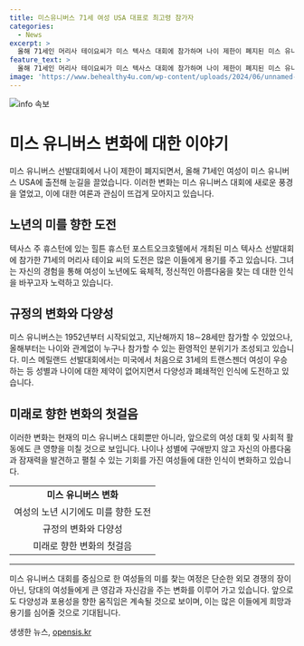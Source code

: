 ```yaml
---
title: 미스유니버스 71세 여성 USA 대표로 최고령 참가자
categories:
  - News
excerpt: >
  올해 71세인 머리사 테이요씨가 미스 텍사스 대회에 참가하며 나이 제한이 폐지된 미스 유니버스 USA에 눈길을 끌었다. 새로운 경험을 소중히 여기고, 노력과 자신감으로 여성의 아름다움을 대변하며 건강을 유지해왔다. 또한, 31세의 트랜스젠더 여성과 60세의 여성이 미스 유니버스 관련 대회에서 눈에 띄는 활약을 펼치며 연령 제한이 더 이상 강제되지 않는 흐름을 보여주고 있다.
feature_text: >
  올해 71세인 머리사 테이요씨가 미스 텍사스 대회에 참가하며 나이 제한이 폐지된 미스 유니버스 USA에 눈길을 끌었다. 새로운 경험을 소중히 여기고, 노력과 자신감으로 여성의 아름다움을 대변하며 건강을 유지해왔다. 또한, 31세의 트랜스젠더 여성과 60세의 여성이 미스 유니버스 관련 대회에서 눈에 띄는 활약을 펼치며 연령 제한이 더 이상 강제되지 않는 흐름을 보여주고 있다.
image: 'https://www.behealthy4u.com/wp-content/uploads/2024/06/unnamed-file.png'
---
```


<p><img src="https://www.behealthy4u.com/wp-content/uploads/2024/06/unnamed-file.png" alt="info 속보" /></p>

<h1>미스 유니버스 변화에 대한 이야기</h1>

<p data-ke-size="size16">미스 유니버스 선발대회에서 나이 제한이 폐지되면서, 올해 71세인 여성이 미스 유니버스 USA에 출전해 눈길을 끌었습니다. 이러한 변화는 미스 유니버스 대회에 새로운 풍경을 열었고, 이에 대한 여론과 관심이 뜨겁게 모아지고 있습니다.</p>

<h2>노년의 미를 향한 도전</h2>

<p data-ke-size="size16">텍사스 주 휴스턴에 있는 힐튼 휴스턴 포스트오크호텔에서 개최된 미스 텍사스 선발대회에 참가한 71세의 머리사 테이요 씨의 도전은 많은 이들에게 용기를 주고 있습니다. 그녀는 자신의 경험을 통해 여성이 노년에도 육체적, 정신적인 아름다움을 찾는 데 대한 인식을 바꾸고자 노력하고 있습니다.</p>

<h2>규정의 변화와 다양성</h2>

<p data-ke-size="size16">미스 유니버스는 1952년부터 시작되었고, 지난해까지 18∼28세만 참가할 수 있었으나, 올해부터는 나이와 관계없이 누구나 참가할 수 있는 환영적인 분위기가 조성되고 있습니다. 미스 메릴랜드 선발대회에서는 미국에서 처음으로 31세의 트랜스젠더 여성이 우승하는 등 성별과 나이에 대한 제약이 없어지면서 다양성과 폐쇄적인 인식에 도전하고 있습니다.</p>

<h2>미래로 향한 변화의 첫걸음</h2>

<p data-ke-size="size16">이러한 변화는 현재의 미스 유니버스 대회뿐만 아니라, 앞으로의 여성 대회 및 사회적 활동에도 큰 영향을 미칠 것으로 보입니다. 나이나 성별에 구애받지 않고 자신의 아름다움과 잠재력을 발견하고 펼칠 수 있는 기회를 가진 여성들에 대한 인식이 변화하고 있습니다.</p>

<table>
  <tr>
    <td style="text-align: center; height: 17px;"><b>미스 유니버스 변화</b></td>
  </tr>
  <tr>
    <td style="text-align: center; height: 17px;">여성의 노년 시기에도 미를 향한 도전</td>
  </tr>
  <tr>
    <td style="text-align: center; height: 17px;">규정의 변화와 다양성</td>
  </tr>
  <tr>
    <td style="text-align: center; height: 17px;">미래로 향한 변화의 첫걸음</td>
  </tr>
</table>

<hr>

<p data-ke-size="size16">미스 유니버스 대회를 중심으로 한 여성들의 미를 찾는 여정은 단순한 외모 경쟁의 장이 아닌, 당대의 여성들에게 큰 영감과 자신감을 주는 변화를 이루어 가고 있습니다. 앞으로도 다양성과 포용성을 향한 움직임은 계속될 것으로 보이며, 이는 많은 이들에게 희망과 용기를 심어줄 것으로 기대됩니다.</p>
생생한 뉴스, <a href="https://opensis.kr" rel="dofollow">opensis.kr</a>


